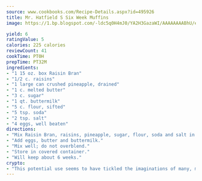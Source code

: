 ```yaml
---
source: www.cookbooks.com/Recipe-Details.aspx?id=495926
title: Mr. Hatfield S Six Week Muffins
image: https://1.bp.blogspot.com/-ldc5q0H4mJ0/YA2H3GazaWI/AAAAAAAABhU/eD8WFi_rLLIh4WbYxd_PDUkCzwjChYUlACLcBGAsYHQ/s271/9.png

yield: 6
ratingValue: 5
calories: 225 calories
reviewCount: 41
cookTime: PT0H
prepTime: PT32M
ingredients:
- "1 15 oz. box Raisin Bran"
- "1/2 c. raisins"
- "1 large can crushed pineapple, drained"
- "1 c. melted butter"
- "3 c. sugar"
- "1 qt. buttermilk"
- "5 c. flour, sifted"
- "5 tsp. soda"
- "2 tsp. salt"
- "4 eggs, well beaten"
directions:
- "Mix Raisin Bran, raisins, pineapple, sugar, flour, soda and salt in large mixing bowl."
- "Add eggs, butter and buttermilk."
- "Mix well; do not overblend."
- "Store in covered container."
- "Will keep about 6 weeks."
crypto:
- "This potential use seems to have tickled the imaginations of many, many bitcoin fanciers."
---
```

